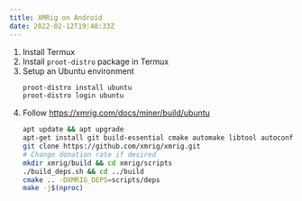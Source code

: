 ```yaml
---
title: XMRig on Android
date: 2022-02-12T19:40:33Z
---
```


1. Install Termux
2. Install `proot-distro` package in Termux
3. Setup an Ubuntu environment
    ```bash
    proot-distro install ubuntu
    proot-distro login ubuntu
    ```
4. Follow https://xmrig.com/docs/miner/build/ubuntu
    ```bash
    apt update && apt upgrade
    apt-get install git build-essential cmake automake libtool autoconf
    git clone https://github.com/xmrig/xmrig.git
    # Change donation rate if desired
    mkdir xmrig/build && cd xmrig/scripts
    ./build_deps.sh && cd ../build
    cmake .. -DXMRIG_DEPS=scripts/deps
    make -j$(nproc)
    ```
